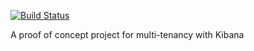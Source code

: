 [![Build Status](http://jenkins.projectmeniscus.org/job/Middleman/badge/icon)](http://jenkins.projectmeniscus.org/job/Middleman/)

A proof of concept project for multi-tenancy with Kibana